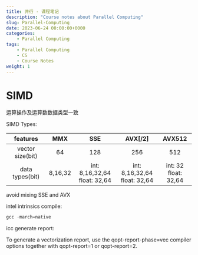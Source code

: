 ```yaml
---
title: 并行 - 课程笔记
description: "Course notes about Parallel Computing"
slug: Parallel-Computing
date: 2023-06-24 00:00:00+0000
categories:
    - Parallel Computing
tags:
    - Parallel Computing
    - CS
    - Course Notes
weight: 1
---
```


# SIMD

运算操作及运算数数据类型一致

SIMD Types:

|features|MMX|SSE|AVX[/2]|AVX512|
|:-:|:-:|:-:|:-:|:-:|
|vector size(bit)|64|128|256|512|
|data types(bit)|8,16,32|int: 8,16,32,64<br>float: 32,64|int: 8,16,32,64<br>float: 32,64|int: 32<br>float: 32,64|

avoid mixing SSE and AVX

intel intrinsics compile:

```C
gcc -march=native
```

icc generate report:

To generate a vectorization report, use the qopt-report-phase=vec compiler options together with qopt-report=1 or qopt-report=2.